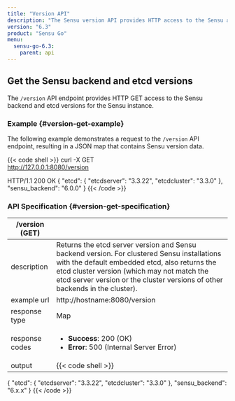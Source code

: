 ```yaml
---
title: "Version API"
description: "The Sensu version API provides HTTP access to the Sensu and etcd versions. This reference includes examples for returning version information about your Sensu instance. Read on for the full reference."
version: "6.3"
product: "Sensu Go"
menu:
  sensu-go-6.3:
    parent: api
---
```


## Get the Sensu backend and etcd versions

The `/version` API endpoint provides HTTP GET access to the Sensu backend and etcd versions for the Sensu instance.

### Example {#version-get-example}

The following example demonstrates a request to the `/version` API endpoint, resulting in a JSON map that contains Sensu version data.

{{< code shell >}}
curl -X GET \
http://127.0.0.1:8080/version

HTTP/1.1 200 OK
{
  "etcd": {
    "etcdserver": "3.3.22",
    "etcdcluster": "3.3.0"
  },
  "sensu_backend": "6.0.0"
}
{{< /code >}}

### API Specification {#version-get-specification}

/version (GET)      |      |
--------------------|------
description         | Returns the etcd server version and Sensu backend version. For clustered Sensu installations with the default embedded etcd, also returns the etcd cluster version (which may not match the etcd server version or the cluster versions of other backends in the cluster).
example url         | http://hostname:8080/version
response type       | Map
response codes      | <ul><li>**Success**: 200 (OK)</li><li>**Error**: 500 (Internal Server Error)</li></ul>
output         | {{< code shell >}}
{
  "etcd": {
    "etcdserver": "3.3.22",
    "etcdcluster": "3.3.0"
  },
  "sensu_backend": "6.x.x"
}
{{< /code >}}
